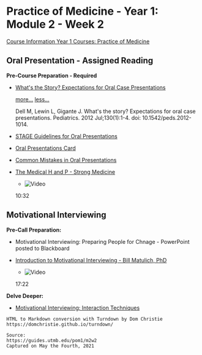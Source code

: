 # Practice of Medicine - Year 1: Module 2 - Week 2

[Course Information Year 1 Courses: Practice of Medicine](/usmle/pom1/course-information.html)

## Oral Presentation - Assigned Reading

**Pre-Course Preparation - Required**

*   [What's the Story? Expectations for Oral Case Presentations](http://libux.utmb.edu/login?url=https://doi.org/10.1542/peds.2012-1014)
    
    [more...](javascript:void(0);) [less...](javascript:void(0);)
    
    Dell M, Lewin L, Gigante J. What's the story? Expectations for oral case presentations. Pediatrics. 2012 Jul;130(1):1-4. doi: 10.1542/peds.2012-1014.
    

*   [STAGE Guidelines for Oral Presentations](https://guides.utmb.edu/ld.php?content_id=56766823)
    
*   [Oral Presentations Card](https://guides.utmb.edu/ld.php?content_id=56766838)
    
*   [Common Mistakes in Oral Presentations](https://guides.utmb.edu/ld.php?content_id=56766851)
    

*   [The Medical H and P - Strong Medicine](https://youtu.be/OnAOcZOqlMQ)
    
    *   ![Video](//libapps.s3.amazonaws.com/sites/998/icons/11712/PlayButton.png "Video  ")
    
    10:32
    

## Motivational Interviewing

**Pre-Call Preparation:**

*   Motivational Interviewing: Preparing People for Chnage - PowerPoint posted to Blackboard

*   [Introduction to Motivational Interviewing - Bill Matulich, PhD](https://youtu.be/s3MCJZ7OGRk)
    
    *   ![Video](//libapps.s3.amazonaws.com/sites/998/icons/11712/PlayButton.png "Video  ")
    
    17:22
    

**Delve Deeper:**

*   [Motivational Interviewing: Interaction Techniques](https://motivationalinterview.net/clinical/interaction.html)

```
HTML to Markdown conversion with Turndown by Dom Christie
https://domchristie.github.io/turndown/

Source:
https://guides.utmb.edu/pom1/m2w2
Captured on May the Fourth, 2021
```
